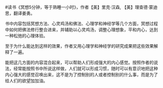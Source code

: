 \#读书《冥想5分钟，等于熟睡一小时》，作者【美】里克·汉森, 【美】理查德·蒙迪思，翻译姜勇。

书中内容包括冥想方法、心灵鸡汤和佛法、心理学和神经学等几个方面，冥想过程中如何把佛法修行整合进来，并辅助以心灵鸡汤，调整心理想象，平和内心，达到一种松弛的心理体验。

至于为什么能达到这样的效果，作者又用心理学和神经学的研究成果把这些效果解释了一遍。

能把这几方面的内容混合起来，可以帮助人们形成强大的内心感觉。按照作者的说法，经常能按照书中所说这样做，人们就可以形成习惯，随时可以有意识地把这种内心强大的感觉召唤出来，这不是为了控制别的人或者控制别的什么事，而是为了给人们的欲望加加油。